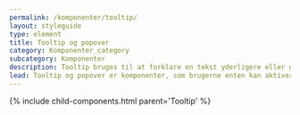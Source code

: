 ```yaml
---
permalink: /komponenter/tooltip/
layout: styleguide
type: element
title: Tooltip og popover
category: Komponenter_category
subcategory: Komponenter
description: Tooltip bruges til at forklare en tekst yderligere eller give mere information, som ikke umiddelbart er nødvendig.
lead: Tooltip og popover er komponenter, som brugerne enten kan aktiverer eller fører musen hen over for at få en kort forklaring på indhold, ord eller begreber.  
---
```


{% include child-components.html parent='Tooltip' %}

